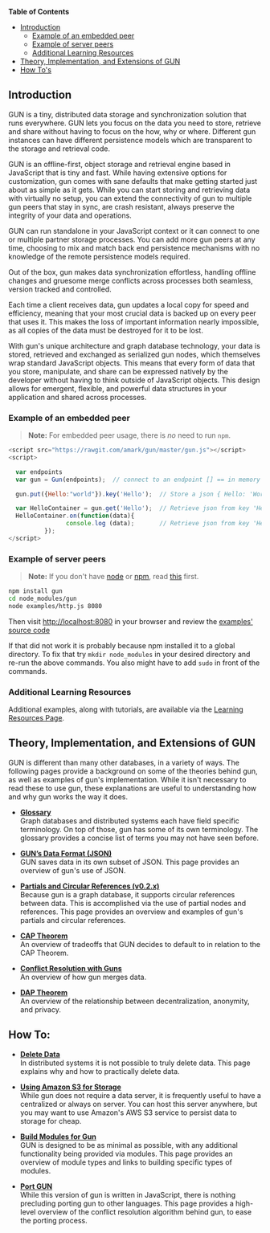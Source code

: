 **Table of Contents**
 - [Introduction](#Introduction)
    - [Example of an embedded peer](#Example-of-an-embedded-peer)
    - [Example of server peers](#Example-of-server-peers)
    - [Additional Learning Resources](#Additional-Learning-Resources)
 - [Theory, Implementation, and Extensions of GUN](#theory-implementation-and-extensions-of-gun) 
 - [How To's](#How-To)   

## Introduction
GUN is a tiny, distributed data storage and synchronization solution that runs everywhere. GUN lets you focus on the data you need to store, retrieve and share without having to focus on the how, why or where. Different gun instances can have different persistence models which are transparent to the storage and retrieval code.

GUN is an offline-first, object storage and retrieval engine based in JavaScript that is tiny and fast. While having extensive options for customization, gun comes with sane defaults that make getting started just about as simple as it gets. While you can start storing and retrieving data with virtually no setup, you can extend the connectivity of gun to multiple gun peers that stay in sync, are crash resistant, always preserve the integrity of your data and operations. 

GUN can run standalone in your JavaScript context or it can connect to one or multiple partner storage processes. You can add more gun peers at any time, choosing to mix and match back end persistence mechanisms with no knowledge of the remote persistence models required. 

Out of the box, gun makes data synchronization effortless, handling offline changes and gruesome merge conflicts across processes both seamless, version tracked and controlled.

Each time a client receives data, gun updates a local copy for speed and efficiency, meaning that your most crucial data is backed up on every peer that uses it.  This makes the loss of important information nearly impossible, as all copies of the data must be destroyed for it to be lost. 

With gun's unique architecture and graph database technology, your data is stored, retrieved and exchanged as serialized gun nodes, which themselves wrap standard JavaScript objects. This means that every form of data that you store, manipulate, and share can be expressed natively by the developer without having to think outside of JavaScript objects. This design allows for emergent, flexible, and powerful data structures in your application and shared across processes. 

### Example of an embedded peer

> **Note:**  For embedded peer usage, there is *no* need to run `npm`.

```JavaScript
<script src="https://rawgit.com/amark/gun/master/gun.js"></script>
<script>

  var endpoints
  var gun = Gun(endpoints);  // connect to an endpoint [] == in memory only

  gun.put({Hello:"world"}).key('Hello');  // Store a json { Hello: 'World'} at path 'Hello'

  var HelloContainer = gun.get('Hello');  // Retrieve json from key 'Hello' 
  HelloContainer.on(function(data){
                console.log (data);       // Retrieve json from key 'Hello' 
          });
</script>
```

### Example of server peers


> **Note:** If you don't have [node](http://nodejs.org/) or [npm](https://www.npmjs.com/), read [this](https://github.com/amark/gun/blob/master/examples/install.sh) first.

```bash
npm install gun
cd node_modules/gun
node examples/http.js 8080
```

Then visit [http://localhost:8080](http://localhost:8080) in your browser and review the [examples' source code](../blob/master/examples)

If that did not work it is probably because npm installed it to a global directory. To fix that try `mkdir node_modules` in your desired directory and re-run the above commands. You also might have to add `sudo` in front of the commands.

### Additional Learning Resources

Additional examples, along with tutorials, are available via the [Learning Resources Page](http://gun.js.org/learning.html).

## Theory, Implementation, and Extensions of GUN

GUN is different than many other databases, in a variety of ways.  The following pages provide a background on some of the theories behind gun, as well as examples of gun's implementation.  While it isn't necessary to read these to use gun, these explanations are useful to understanding how and why gun works the way it does.

 - **[Glossary](Glossary)**  
   Graph databases and distributed systems each have field specific terminology.  On top of those, gun has some of its own terminology.  The glossary provides a concise list of terms you may not have seen before.

 - **[GUN’s Data Format (JSON)](GUN’s-Data-Format-(JSON))**  
   GUN saves data in its own subset of JSON.  This page provides an overview of gun's use of JSON.

 - **[Partials and Circular References (v0.2.x)](Partials-and-Circular-References-(v0.2.x))**  
   Because gun is a graph database, it supports circular references between data.  This is accomplished via the use of partial nodes and references.  This page provides an overview and examples of gun's partials and circular references.

 - **[CAP Theorem](CAP-Theorem)**  
   An overview of tradeoffs that GUN decides to default to in relation to the CAP Theorem.

 - **[Conflict Resolution with Guns](Conflict-Resolution-with-Guns)**  
   An overview of how gun merges data.

 - **[DAP Theorem](DAP-Theorem)**  
   An overview of the relationship between decentralization, anonymity, and privacy.


## How To:
 - **[Delete Data](Delete)**  
   In distributed systems it is not possible to truly delete data.  This page explains why and how to practically delete data.
  
 - **[Using Amazon S3 for Storage](Using-Amazon-S3-for-Storage)**  
   While gun does not require a data server, it is frequently useful to have a centralized or always on server. You can host this server anywhere, but you may want to use Amazon's AWS S3 service to persist data to storage for cheap.

 - **[Build Modules for Gun](Building-Modules-for-Gun)**  
   GUN is designed to be as minimal as possible, with any additional functionality being provided via modules. This page provides an overview of module types and links to building specific types of modules.

 - **[Port GUN](Porting-GUN)**  
   While this version of gun is written in JavaScript, there is nothing precluding porting gun to other languages.  This page provides a high-level overview of the conflict resolution algorithm behind gun, to ease the porting process.